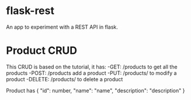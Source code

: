 # flask-rest
An app to experiment with a REST API in flask.


# Product CRUD
This CRUD is based on the tutorial, it has:
-GET: /products to get all the products
-POST: /products add a product
-PUT: /products/<id> to modify a product
-DELETE: /products/<id> to delete a product
 
 Product has
      {
        "id": number,
        "name": "name",
        "description": "description"
    }
